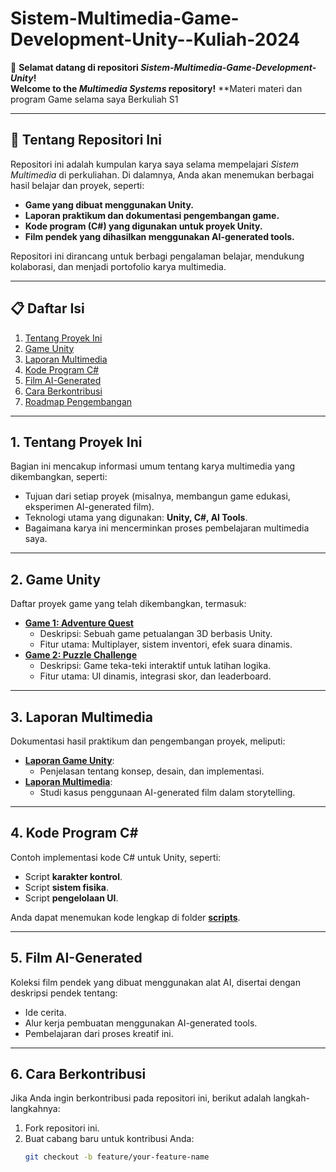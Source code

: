 # Sistem-Multimedia-Game-Development-Unity--Kuliah-2024
🎥 **Selamat datang di repositori *Sistem-Multimedia-Game-Development-Unity*!**  
**Welcome to the *Multimedia Systems* repository!**
**Materi materi dan program Game selama saya Berkuliah S1

---
## **🌟 Tentang Repositori Ini**  
Repositori ini adalah kumpulan karya saya selama mempelajari *Sistem Multimedia* di perkuliahan. Di dalamnya, Anda akan menemukan berbagai hasil belajar dan proyek, seperti:  
- **Game yang dibuat menggunakan Unity.**  
- **Laporan praktikum dan dokumentasi pengembangan game.**  
- **Kode program (C#) yang digunakan untuk proyek Unity.**  
- **Film pendek yang dihasilkan menggunakan AI-generated tools.**  

Repositori ini dirancang untuk berbagi pengalaman belajar, mendukung kolaborasi, dan menjadi portofolio karya multimedia.

---

## **📋 Daftar Isi**  
1. [Tentang Proyek Ini](#1-tentang-proyek-ini)  
2. [Game Unity](#2-game-unity)  
3. [Laporan Multimedia](#3-laporan-multimedia)  
4. [Kode Program C#](#4-kode-program-c)  
5. [Film AI-Generated](#5-film-ai-generated)  
6. [Cara Berkontribusi](#6-cara-berkontribusi)  
7. [Roadmap Pengembangan](#7-roadmap-pengembangan)  

---

## **1. Tentang Proyek Ini**  
Bagian ini mencakup informasi umum tentang karya multimedia yang dikembangkan, seperti:  
- Tujuan dari setiap proyek (misalnya, membangun game edukasi, eksperimen AI-generated film).  
- Teknologi utama yang digunakan: **Unity, C#, AI Tools**.  
- Bagaimana karya ini mencerminkan proses pembelajaran multimedia saya.

---

## **2. Game Unity**  
Daftar proyek game yang telah dikembangkan, termasuk:  
- **[Game 1: Adventure Quest](./game/adventure-quest/)**  
  - Deskripsi: Sebuah game petualangan 3D berbasis Unity.  
  - Fitur utama: Multiplayer, sistem inventori, efek suara dinamis.  
- **[Game 2: Puzzle Challenge](./game/puzzle-challenge/)**  
  - Deskripsi: Game teka-teki interaktif untuk latihan logika.  
  - Fitur utama: UI dinamis, integrasi skor, dan leaderboard.

---

## **3. Laporan Multimedia**  
Dokumentasi hasil praktikum dan pengembangan proyek, meliputi:  
- **[Laporan Game Unity](./reports/game-unity/)**:  
  - Penjelasan tentang konsep, desain, dan implementasi.  
- **[Laporan Multimedia](./reports/multimedia/)**:  
  - Studi kasus penggunaan AI-generated film dalam storytelling.

---

## **4. Kode Program C#**  
Contoh implementasi kode C# untuk Unity, seperti:  
- Script **karakter kontrol**.  
- Script **sistem fisika**.  
- Script **pengelolaan UI**.  

Anda dapat menemukan kode lengkap di folder **[scripts](./scripts/)**.

---

## **5. Film AI-Generated**  
Koleksi film pendek yang dibuat menggunakan alat AI, disertai dengan deskripsi pendek tentang:  
- Ide cerita.  
- Alur kerja pembuatan menggunakan AI-generated tools.  
- Pembelajaran dari proses kreatif ini.  

---

## **6. Cara Berkontribusi**  
Jika Anda ingin berkontribusi pada repositori ini, berikut adalah langkah-langkahnya:  
1. Fork repositori ini.  
2. Buat cabang baru untuk kontribusi Anda:  
   ```bash
   git checkout -b feature/your-feature-name

